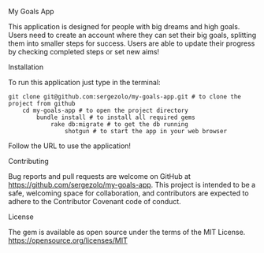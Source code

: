 My Goals App

This application is designed for people with big dreams and high goals. 
Users need to create an account where they can set their big goals, splitting them into smaller steps for success. Users are able to update their progress by checking completed steps or set new aims! 

Installation

To run this application just type in the terminal:

    git clone git@github.com:sergezolo/my-goals-app.git # to clone the project from github
        cd my-goals-app # to open the project directory
            bundle install # to install all required gems
                rake db:migrate # to get the db running
                    shotgun # to start the app in your web browser

Follow the URL to use the application!

Contributing

Bug reports and pull requests are welcome on GitHub at https://github.com/sergezolo/my-goals-app. This project is intended to be a safe, welcoming space for collaboration, and contributors are expected to adhere to the Contributor Covenant code of conduct.

License

The gem is available as open source under the terms of the MIT License.
https://opensource.org/licenses/MIT


